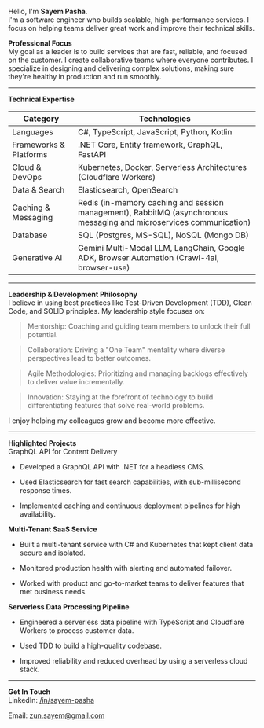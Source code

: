 Hello, I'm **Sayem Pasha**.  
I'm a software engineer who builds scalable, high-performance services. I focus on helping teams deliver great work and improve their technical skills.

**Professional Focus**  
My goal as a leader is to build services that are fast, reliable, and focused on the customer. I create collaborative teams where everyone contributes. I specialize in designing and delivering complex solutions, making sure they're healthy in production and run smoothly.

---

**Technical Expertise**  

| Category                  | Technologies                                                                 |
|---------------------------|------------------------------------------------------------------------------|
| Languages                 | C#, TypeScript, JavaScript, Python, Kotlin                                   |
| Frameworks & Platforms    | .NET Core, Entity framework, GraphQL, FastAPI                                |
| Cloud & DevOps            | Kubernetes, Docker, Serverless Architectures (Cloudflare Workers)            |
| Data & Search             | Elasticsearch, OpenSearch                                                    |
| Caching & Messaging       | Redis (in-memory caching and session management), RabbitMQ (asynchronous messaging and microservices communication) |
| Database                  | SQL (Postgres, MS-SQL), NoSQL (Mongo DB) |
| Generative AI             | Gemini Multi-Modal LLM, LangChain, Google ADK, Browser Automation (Crawl-4ai, browser-use) |

---

**Leadership & Development Philosophy**  
I believe in using best practices like Test-Driven Development (TDD), Clean Code, and SOLID principles. 
My leadership style focuses on:  

> Mentorship: Coaching and guiding team members to unlock their full potential.

> Collaboration: Driving a "One Team" mentality where diverse perspectives lead to better outcomes.

> Agile Methodologies: Prioritizing and managing backlogs effectively to deliver value incrementally.

> Innovation: Staying at the forefront of technology to build differentiating features that solve real-world problems.

I enjoy helping my colleagues grow and become more effective.

---

**Highlighted Projects**  
GraphQL API for Content Delivery

- Developed a GraphQL API with .NET for a headless CMS.

- Used Elasticsearch for fast search capabilities, with sub-millisecond response times.

- Implemented caching and continuous deployment pipelines for high availability.

**Multi-Tenant SaaS Service**  

- Built a multi-tenant service with C# and Kubernetes that kept client data secure and isolated.

- Monitored production health with alerting and automated failover.

- Worked with product and go-to-market teams to deliver features that met business needs.

**Serverless Data Processing Pipeline**  

- Engineered a serverless data pipeline with TypeScript and Cloudflare Workers to process customer data.

- Used TDD to build a high-quality codebase.

- Improved reliability and reduced overhead by using a serverless cloud stack.

---

**Get In Touch**  
LinkedIn: [/in/sayem-pasha](https://www.linkedin.com/in/sayem-pasha/)

Email: zun.sayem@gmail.com
